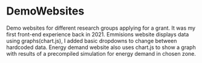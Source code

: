 # DemoWebsites
Demo websites for different research groups applying for a grant. 
It was my first front-end experience back in 2021.
Emmisions website displays data using graphs(chart.js), I added basic dropdowns to change between hardcoded data.
Energy demand website also uses chart.js to show a graph with results of a precompiled simulation for energy demand in chosen zone.
